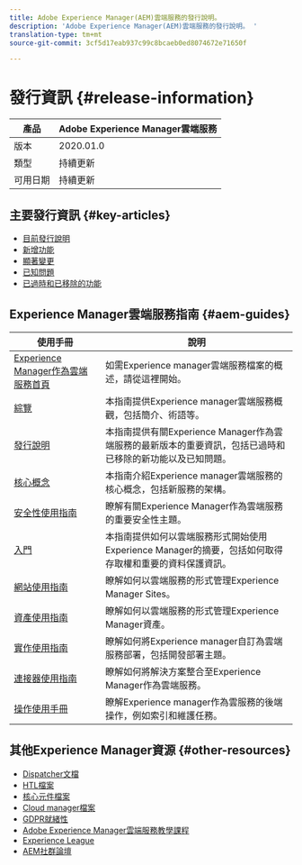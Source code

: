 ```yaml
---
title: Adobe Experience Manager(AEM)雲端服務的發行說明。
description: 'Adobe Experience Manager(AEM)雲端服務的發行說明。 '
translation-type: tm+mt
source-git-commit: 3cf5d17eab937c99c8bcaeb0ed8074672e71650f

---
```



# 發行資訊 {#release-information}

| 產品 | Adobe Experience Manager雲端服務 |
|---|---|
| 版本 | 2020.01.0 |
| 類型 | 持續更新 |
| 可用日期 | 持續更新 |

## 主要發行資訊 {#key-articles}

* [目前發行說明](/help/release-notes/release-notes-cloud/release-notes-2020-2-0.md)
* [新增功能](what-is-new.md)
* [顯著變更](aem-cloud-changes.md)
* [已知問題](known-issues.md)
* [已過時和已移除的功能](deprecated-removed-features.md)

## Experience Manager雲端服務指南 {#aem-guides}

| 使用手冊 | 說明 |
|---|---|
| [Experience Manager作為雲端服務首頁](/help/landing/home.md) | 如需Experience manager雲端服務檔案的概述，請從這裡開始。 |
| [綜覽](/help/overview/home.md) | 本指南提供Experience manager雲端服務概觀，包括簡介、術語等。 |
| [發行說明](/help/release-notes/home.md) | 本指南提供有關Experience Manager作為雲端服務的最新版本的重要資訊，包括已過時和已移除的新功能以及已知問題。 |
| [核心概念](/help/core-concepts/home.md) | 本指南介紹Experience manager雲端服務的核心概念，包括新服務的架構。 |
| [安全性使用指南](/help/security/home.md) | 瞭解有關Experience Manager作為雲端服務的重要安全性主題。 |
| [入門](/help/onboarding/home.md) | 本指南提供如何以雲端服務形式開始使用Experience Manager的摘要，包括如何取得存取權和重要的資料保護資訊。 |
| [網站使用指南](/help/sites-cloud/home.md) | 瞭解如何以雲端服務的形式管理Experience Manager Sites。 |
| [資產使用指南](/help/assets/home.md) | 瞭解如何以雲端服務的形式管理Experience Manager資產。 |
| [實作使用指南](/help/implementing/home.md) | 瞭解如何將Experience manager自訂為雲端服務部署，包括開發部署主題。 |
| [連接器使用指南](/help/connectors/home.md) | 瞭解如何將解決方案整合至Experience Manager作為雲端服務。 |
| [操作使用手冊](/help/operations/home.md) | 瞭解Experience manager作為雲服務的後端操作，例如索引和維護任務。 |

## 其他Experience Manager資源 {#other-resources}

* [Dispatcher文檔](/help/implementing/dispatcher/overview.md)
* [HTL檔案](https://docs.adobe.com/content/help/en/experience-manager-htl/using/overview.html)
* [核心元件檔案](https://docs.adobe.com/content/help/en/experience-manager-core-components/using/introduction.html)
* [Cloud manager檔案](https://docs.adobe.com/content/help/en/experience-manager-cloud-manager/using/introduction-to-cloud-manager.html)
* [GDPR就緒性](/help/onboarding/data-privacy-and-protection-readiness/aem-readiness.md)
* [Adobe Experience Manager雲端服務教學課程](https://docs.adobe.com/content/help/en/experience-manager-learn/cloud-service/overview.html)
* [Experience League](https://guided.adobe.com/?promoid=K42KVXHD&mv=other#solutions/experience-manager)
* [AEM社群論壇](https://forums.adobe.com/community/experience-cloud/marketing-cloud/experience-manager)
